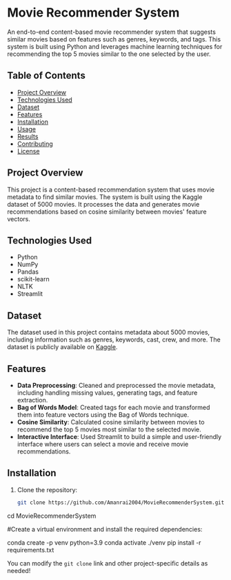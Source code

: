# Movie Recommender System

An end-to-end content-based movie recommender system that suggests similar movies based on features such as genres, keywords, and tags. This system is built using Python and leverages machine learning techniques for recommending the top 5 movies similar to the one selected by the user.

## Table of Contents
- [Project Overview](#project-overview)
- [Technologies Used](#technologies-used)
- [Dataset](#dataset)
- [Features](#features)
- [Installation](#installation)
- [Usage](#usage)
- [Results](#results)
- [Contributing](#contributing)
- [License](#license)

## Project Overview

This project is a content-based recommendation system that uses movie metadata to find similar movies. The system is built using the Kaggle dataset of 5000 movies. It processes the data and generates movie recommendations based on cosine similarity between movies' feature vectors.

## Technologies Used

- Python
- NumPy
- Pandas
- scikit-learn
- NLTK
- Streamlit

## Dataset

The dataset used in this project contains metadata about 5000 movies, including information such as genres, keywords, cast, crew, and more. The dataset is publicly available on [Kaggle](https://www.kaggle.com/tmdb/tmdb-movie-metadata).

## Features

- **Data Preprocessing**: Cleaned and preprocessed the movie metadata, including handling missing values, generating tags, and feature extraction.
- **Bag of Words Model**: Created tags for each movie and transformed them into feature vectors using the Bag of Words technique.
- **Cosine Similarity**: Calculated cosine similarity between movies to recommend the top 5 movies most similar to the selected movie.
- **Interactive Interface**: Used Streamlit to build a simple and user-friendly interface where users can select a movie and receive movie recommendations.

## Installation

1. Clone the repository:

   ```bash
   git clone https://github.com/Amanrai2004/MovieRecommenderSystem.git


cd MovieRecommenderSystem


#Create a virtual environment and install the required dependencies:

conda create -p venv python=3.9
conda activate ./venv
pip install -r requirements.txt



You can modify the `git clone` link and other project-specific details as needed!
